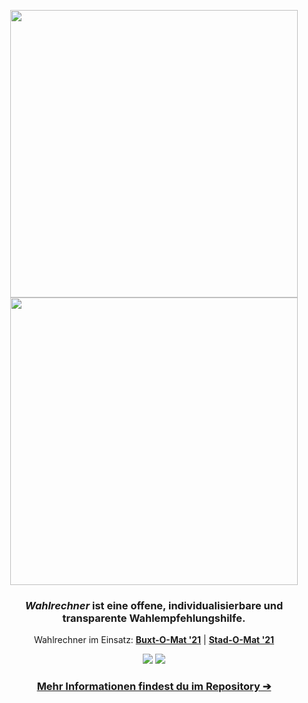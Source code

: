 <p align="center">
  <img width="460" src="https://raw.githubusercontent.com/wahlrechner/wahlrechner/development/.github/logo-light.png#gh-light-mode-only">
  <img width="460" src="https://raw.githubusercontent.com/wahlrechner/wahlrechner/development/.github/logo-dark.png#gh-dark-mode-only">
</p>

<h3 align="center"><i>Wahlrechner</i> ist eine offene, individualisierbare und transparente Wahlempfehlungshilfe.</h3>

<p align="center">Wahlrechner im Einsatz: <a href="https://buxt-o-mat.de/"><b>Buxt-O-Mat '21</b></a> | <a href="https://kw21.stad-o-mat.de/"><b>Stad-O-Mat '21</b></a></p>


<p align="center">
  <img width="" src="https://raw.githubusercontent.com/wahlrechner/wahlrechner/development/.github/screenshot-1-light.png#gh-light-mode-only">
  <img width="" src="https://raw.githubusercontent.com/wahlrechner/wahlrechner/development/.github/screenshot-1-dark.png#gh-dark-mode-only">
</p>

<h3 align="center"><a href="https://github.com/wahlrechner/wahlrechner">Mehr Informationen findest du im Repository ➔</a></h3>

